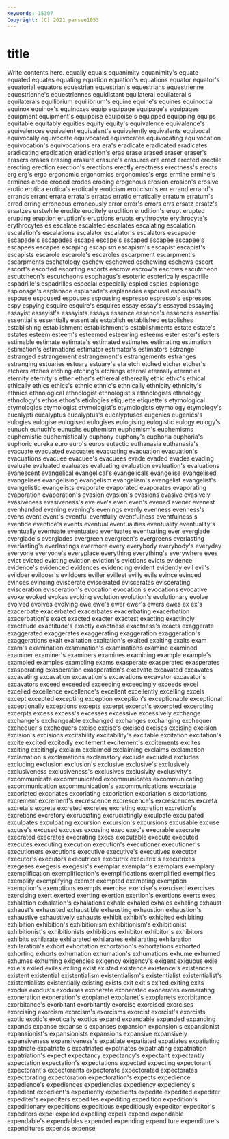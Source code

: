 ```yaml
---
Keywords: 15307
Copyright: (C) 2021 parsee1053
---
```


# title

Write contents here.
 equally equals equanimity equanimity's equate
equated equates equating equation equation's equations equator equator's equatorial equators
equestrian equestrian's equestrians equestrienne equestrienne's equestriennes equidistant equilateral equilateral's equilaterals
equilibrium equilibrium's equine equine's equines equinoctial equinox equinox's equinoxes equip
equipage equipage's equipages equipment equipment's equipoise equipoise's equipped equipping equips
equitable equitably equities equity equity's equivalence equivalence's equivalences equivalent equivalent's
equivalently equivalents equivocal equivocally equivocate equivocated equivocates equivocating equivocation equivocation's
equivocations era era's eradicate eradicated eradicates eradicating eradication eradication's eras
erase erased eraser eraser's erasers erases erasing erasure erasure's erasures
ere erect erected erectile erecting erection erection's erections erectly erectness
erectness's erects erg erg's ergo ergonomic ergonomics ergonomics's ergs ermine
ermine's ermines erode eroded erodes eroding erogenous erosion erosion's erosive
erotic erotica erotica's erotically eroticism eroticism's err errand errand's errands
errant errata errata's erratas erratic erratically erratum erratum's erred erring
erroneous erroneously error error's errors errs ersatz ersatz's ersatzes erstwhile
erudite eruditely erudition erudition's erupt erupted erupting eruption eruption's eruptions
erupts erythrocyte erythrocyte's erythrocytes es escalate escalated escalates escalating escalation
escalation's escalations escalator escalator's escalators escapade escapade's escapades escape escape's
escaped escapee escapee's escapees escapes escaping escapism escapism's escapist escapist's
escapists escarole escarole's escaroles escarpment escarpment's escarpments eschatology eschew eschewed
eschewing eschews escort escort's escorted escorting escorts escrow escrow's escrows
escutcheon escutcheon's escutcheons esophagus's esoteric esoterically espadrille espadrille's espadrilles especial
especially espied espies espionage espionage's esplanade esplanade's esplanades espousal espousal's
espouse espoused espouses espousing espresso espresso's espressos espy espying esquire
esquire's esquires essay essay's essayed essaying essayist essayist's essayists essays
essence essence's essences essential essential's essentially essentials establish established establishes
establishing establishment establishment's establishments estate estate's estates esteem esteem's esteemed
esteeming esteems ester ester's esters estimable estimate estimate's estimated estimates
estimating estimation estimation's estimations estimator estimator's estimators estrange estranged estrangement
estrangement's estrangements estranges estranging estuaries estuary estuary's eta etch etched
etcher etcher's etchers etches etching etching's etchings eternal eternally eternities
eternity eternity's ether ether's ethereal ethereally ethic ethic's ethical ethically
ethics ethics's ethnic ethnic's ethnically ethnicity ethnicity's ethnics ethnological ethnologist
ethnologist's ethnologists ethnology ethnology's ethos ethos's etiologies etiquette etiquette's etymological
etymologies etymologist etymologist's etymologists etymology etymology's eucalypti eucalyptus eucalyptus's eucalyptuses
eugenics eugenics's eulogies eulogise eulogised eulogises eulogising eulogistic eulogy eulogy's
eunuch eunuch's eunuchs euphemism euphemism's euphemisms euphemistic euphemistically euphony euphony's
euphoria euphoria's euphoric eureka euro euro's euros eutectic euthanasia euthanasia's
evacuate evacuated evacuates evacuating evacuation evacuation's evacuations evacuee evacuee's evacuees
evade evaded evades evading evaluate evaluated evaluates evaluating evaluation evaluation's
evaluations evanescent evangelical evangelical's evangelicals evangelise evangelised evangelises evangelising evangelism
evangelism's evangelist evangelist's evangelistic evangelists evaporate evaporated evaporates evaporating evaporation
evaporation's evasion evasion's evasions evasive evasively evasiveness evasiveness's eve eve's
even even's evened evener evenest evenhanded evening evening's evenings evenly
evenness evenness's evens event event's eventful eventfully eventfulness eventfulness's eventide
eventide's events eventual eventualities eventuality eventuality's eventually eventuate eventuated eventuates
eventuating ever everglade everglade's everglades evergreen evergreen's evergreens everlasting everlasting's
everlastings evermore every everybody everybody's everyday everyone everyone's everyplace everything
everything's everywhere eves evict evicted evicting eviction eviction's evictions evicts
evidence evidence's evidenced evidences evidencing evident evidently evil evil's evildoer
evildoer's evildoers eviller evillest evilly evils evince evinced evinces evincing
eviscerate eviscerated eviscerates eviscerating evisceration evisceration's evocation evocation's evocations evocative
evoke evoked evokes evoking evolution evolution's evolutionary evolve evolved evolves
evolving ewe ewe's ewer ewer's ewers ewes ex ex's exacerbate
exacerbated exacerbates exacerbating exacerbation exacerbation's exact exacted exacter exactest exacting
exactingly exactitude exactitude's exactly exactness exactness's exacts exaggerate exaggerated exaggerates
exaggerating exaggeration exaggeration's exaggerations exalt exaltation exaltation's exalted exalting exalts
exam exam's examination examination's examinations examine examined examiner examiner's examiners
examines examining example example's exampled examples exampling exams exasperate exasperated
exasperates exasperating exasperation exasperation's excavate excavated excavates excavating excavation excavation's
excavations excavator excavator's excavators exceed exceeded exceeding exceedingly exceeds excel
excelled excellence excellence's excellent excellently excelling excels except excepted excepting
exception exception's exceptionable exceptional exceptionally exceptions excepts excerpt excerpt's excerpted
excerpting excerpts excess excess's excesses excessive excessively exchange exchange's exchangeable
exchanged exchanges exchanging exchequer exchequer's exchequers excise excise's excised excises
excising excision excision's excisions excitability excitability's excitable excitation excitation's excite
excited excitedly excitement excitement's excitements excites exciting excitingly exclaim exclaimed
exclaiming exclaims exclamation exclamation's exclamations exclamatory exclude excluded excludes excluding
exclusion exclusion's exclusive exclusive's exclusively exclusiveness exclusiveness's exclusives exclusivity exclusivity's
excommunicate excommunicated excommunicates excommunicating excommunication excommunication's excommunications excoriate excoriated excoriates
excoriating excoriation excoriation's excoriations excrement excrement's excrescence excrescence's excrescences excreta
excreta's excrete excreted excretes excreting excretion excretion's excretions excretory excruciating
excruciatingly exculpate exculpated exculpates exculpating excursion excursion's excursions excusable excuse
excuse's excused excuses excusing exec exec's execrable execrate execrated execrates
execrating execs executable execute executed executes executing execution execution's executioner
executioner's executioners executions executive executive's executives executor executor's executors executrices
executrix executrix's executrixes exegeses exegesis exegesis's exemplar exemplar's exemplars exemplary
exemplification exemplification's exemplifications exemplified exemplifies exemplify exemplifying exempt exempted exempting
exemption exemption's exemptions exempts exercise exercise's exercised exercises exercising exert
exerted exerting exertion exertion's exertions exerts exes exhalation exhalation's exhalations
exhale exhaled exhales exhaling exhaust exhaust's exhausted exhaustible exhausting exhaustion
exhaustion's exhaustive exhaustively exhausts exhibit exhibit's exhibited exhibiting exhibition exhibition's
exhibitionism exhibitionism's exhibitionist exhibitionist's exhibitionists exhibitions exhibitor exhibitor's exhibitors exhibits
exhilarate exhilarated exhilarates exhilarating exhilaration exhilaration's exhort exhortation exhortation's exhortations
exhorted exhorting exhorts exhumation exhumation's exhumations exhume exhumed exhumes exhuming
exigencies exigency exigency's exigent exiguous exile exile's exiled exiles exiling
exist existed existence existence's existences existent existential existentialism existentialism's existentialist
existentialist's existentialists existentially existing exists exit exit's exited exiting exits
exodus exodus's exoduses exonerate exonerated exonerates exonerating exoneration exoneration's exoplanet
exoplanet's exoplanets exorbitance exorbitance's exorbitant exorbitantly exorcise exorcised exorcises exorcising
exorcism exorcism's exorcisms exorcist exorcist's exorcists exotic exotic's exotically exotics
expand expandable expanded expanding expands expanse expanse's expanses expansion expansion's
expansionist expansionist's expansionists expansions expansive expansively expansiveness expansiveness's expatiate expatiated
expatiates expatiating expatriate expatriate's expatriated expatriates expatriating expatriation expatriation's expect
expectancy expectancy's expectant expectantly expectation expectation's expectations expected expecting expectorant
expectorant's expectorants expectorate expectorated expectorates expectorating expectoration expectoration's expects expedience
expedience's expediences expediencies expediency expediency's expedient expedient's expediently expedients expedite
expedited expediter expediter's expediters expedites expediting expedition expedition's expeditionary expeditions
expeditious expeditiously expeditor expeditor's expeditors expel expelled expelling expels expend
expendable expendable's expendables expended expending expenditure expenditure's expenditures expends expense
